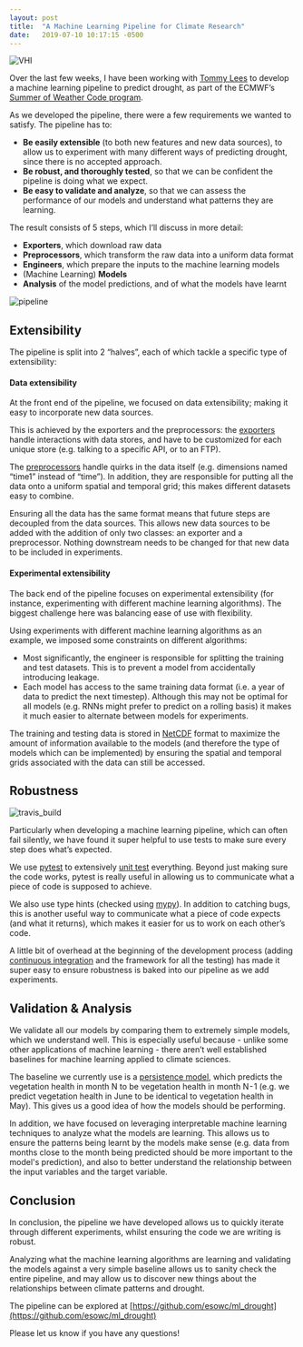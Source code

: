 ```yaml
---
layout: post
title:  "A Machine Learning Pipeline for Climate Research"
date:   2019-07-10 10:17:15 -0500
---
```


![VHI](../../../assets/img/2019-07-10/vhi_cropped.png "VHI")

Over the last few weeks, I have been working with [Tommy Lees](https://tommylees112.github.io/) to develop a 
machine learning pipeline to predict drought, as part of the ECMWF’s 
[Summer of Weather Code program](https://www.ecmwf.int/en/learning/workshops/ecmwf-summer-weather-code-2019).

As we developed the pipeline, there were a few requirements we wanted to satisfy. The pipeline has to:

- **Be easily extensible** (to both new features and new data sources), to allow us to experiment with many different 
ways of predicting drought, since there is no accepted approach.
- **Be robust, and thoroughly tested**, so that we can be confident the pipeline is doing what we expect.
- **Be easy to validate and analyze**, so that we can assess the performance of our models and understand what 
patterns they are learning.

The result consists of 5 steps, which I’ll discuss in more detail:

- **Exporters**, which download raw data
- **Preprocessors**, which transform the raw data into a uniform data format
- **Engineers**, which prepare the inputs to the machine learning models
- (Machine Learning) **Models**
- **Analysis** of the model predictions, and of what the models have learnt

![pipeline](../../../assets/img/2019-07-10/pipeline.png "pipeline")

## Extensibility

The pipeline is split into 2 “halves”, each of which tackle a specific type of extensibility:

####  Data extensibility
At the front end of the pipeline, we focused on data extensibility; making it easy to incorporate new data sources.

This is achieved by the exporters and the preprocessors: the [exporters](https://github.com/esowc/ml_drought/tree/master/src/exporters) 
handle interactions with data stores, and have to be customized for each unique store (e.g. talking to a specific API, or to an FTP). 

The [preprocessors](https://github.com/esowc/ml_drought/tree/master/src/preprocess) handle quirks in the data itself 
(e.g. dimensions named “time1” instead of “time”). In addition, they are responsible for putting all the data onto a 
uniform spatial and temporal grid; this makes different datasets easy to combine.

Ensuring all the data has the same format means that future steps are decoupled from the data sources. This allows new 
data sources to be added with the addition of only two classes: an exporter and a preprocessor. Nothing downstream needs 
to be changed for that new data to be included in experiments.

#### Experimental extensibility
The back end of the pipeline focuses on experimental extensibility (for instance, experimenting with different 
machine learning algorithms). The biggest challenge here was balancing ease of use with flexibility.

Using experiments with different machine learning algorithms as an example, we imposed some constraints on different 
algorithms:

- Most significantly, the engineer is responsible for splitting the training and test datasets. This is to prevent a 
model from accidentally introducing leakage.
- Each model has access to the same training data format (i.e. a year of data to predict the next timestep). Although 
this may not be optimal for all models (e.g. RNNs might prefer to predict on a rolling basis) it makes it much easier 
to alternate between models for experiments.

The training and testing data is stored in [NetCDF](https://www.unidata.ucar.edu/software/netcdf/) format to 
maximize the amount of information available to the models (and therefore the type of models which can be implemented) 
by ensuring the spatial and temporal grids associated with the data can still be accessed.

## Robustness

![travis_build](../../../assets/img/2019-07-10/travis_build.png "travis_build")

Particularly when developing a machine learning pipeline, which can often fail silently, we have found it super 
helpful to use tests to make sure every step does what’s expected.

We use [pytest](https://docs.pytest.org/en/latest/) to extensively [unit test](https://github.com/esowc/ml_drought/tree/master/tests) 
everything. Beyond just making sure the code works, pytest is really useful in allowing us to communicate what a piece of 
code is supposed to achieve.

We also use type hints (checked using [mypy](http://mypy-lang.org/)). In addition to catching bugs, this is another 
useful way to communicate what a piece of code expects (and what it returns), which makes it easier for us to 
work on each other’s code.

A little bit of overhead at the beginning of the development process (adding 
[continuous integration](https://github.com/esowc/ml_drought/blob/master/.travis.yml) and the framework for all the 
testing) has made it super easy to ensure robustness is baked into our pipeline as we add experiments.

## Validation & Analysis

We validate all our models by comparing them to extremely simple models, which we understand well. This is especially 
useful because - unlike some other applications of machine learning - there aren’t well established baselines for 
machine learning applied to climate sciences.

The baseline we currently use is a [persistence model](https://github.com/esowc/ml_drought/blob/master/src/models/parsimonious.py#L9), 
which predicts the vegetation health in month N to be vegetation health in month N - 1 (e.g. we predict vegetation 
health in June to be identical to vegetation health in May). This gives us a good idea of how the models should be performing.

In addition, we have focused on leveraging interpretable machine learning techniques to analyze what the models are 
learning. This allows us to ensure the patterns being learnt by the models make sense (e.g. data from months close to 
the month being predicted should be more important to the model's prediction), and also to better understand 
the relationship between the input variables and the target variable.

## Conclusion

In conclusion, the pipeline we have developed allows us to quickly iterate through different experiments, whilst 
ensuring the code we are writing is robust.

Analyzing what the machine learning algorithms are learning and validating the models against a very simple baseline 
allows us to sanity check the entire pipeline, and may allow us to discover new things about the relationships between 
climate patterns and drought.

The pipeline can be explored at [https://github.com/esowc/ml_drought](https://github.com/esowc/ml_drought) 

Please let us know if you have any questions!
